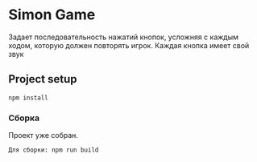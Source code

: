 # Simon Game
Задает последовательность нажатий кнопок, усложняя с каждым ходом, которую должен повторять игрок. 
Каждая кнопка имеет свой звук


## Project setup
```
npm install
```
### Сборка

Проект уже собран. 
```
Для сборки: npm run build
```




